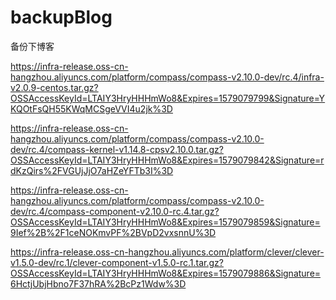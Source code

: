 # backupBlog
备份下博客

https://infra-release.oss-cn-hangzhou.aliyuncs.com/platform/compass/compass-v2.10.0-dev/rc.4/infra-v2.0.9-centos.tar.gz?OSSAccessKeyId=LTAIY3HryHHHmWo8&Expires=1579079799&Signature=YKQOtFsQH55KWqMCSgeVVI4u2jk%3D

https://infra-release.oss-cn-hangzhou.aliyuncs.com/platform/compass/compass-v2.10.0-dev/rc.4/compass-kernel-v1.14.8-cpsv2.10.0.tar.gz?OSSAccessKeyId=LTAIY3HryHHHmWo8&Expires=1579079842&Signature=rdKzQirs%2FVGUjJjO7aHZeYFTb3I%3D

https://infra-release.oss-cn-hangzhou.aliyuncs.com/platform/compass/compass-v2.10.0-dev/rc.4/compass-component-v2.10.0-rc.4.tar.gz?OSSAccessKeyId=LTAIY3HryHHHmWo8&Expires=1579079859&Signature=9Ief%2B%2F1ceNOKmvPF%2BVpD2vxsnnU%3D

https://infra-release.oss-cn-hangzhou.aliyuncs.com/platform/clever/clever-v1.5.0-dev/rc.1/clever-component-v1.5.0-rc.1.tar.gz?OSSAccessKeyId=LTAIY3HryHHHmWo8&Expires=1579079886&Signature=6HctjUbjHbno7F37hRA%2BcPz1Wdw%3D
